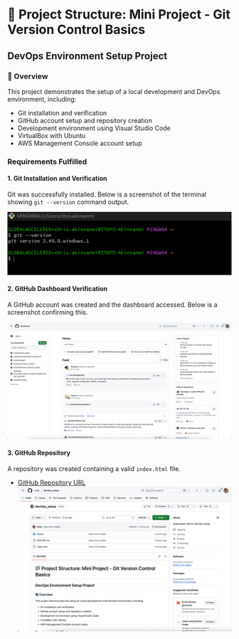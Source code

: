 # 📁 Project Structure: Mini Project - Git Version Control Basics  

## DevOps Environment Setup Project

### 📘 Overview

This project demonstrates the setup of a local development and DevOps environment, including:

- Git installation and verification
- GitHub account setup and repository creation
- Development environment using Visual Studio Code
- VirtualBox with Ubuntu
- AWS Management Console account setup

### Requirements Fulfilled

#### 1. Git Installation and Verification

Git was successfully installed. Below is a screenshot of the terminal showing `git --version` command output.

![Git Version Screenshot](./assets/gitbash_screenshoot_gitVersion.png)

#### 2. GitHub Dashboard Verification

A GitHub account was created and the dashboard accessed. Below is a screenshot confirming this.

![GitHub Dashboard Screenshot](./assets/github_dashboard_screenshot.png)

#### 3. GitHub Repository

A repository was created containing a valid `index.html` file.

- [GitHub Repository URL](https://github.com/onisj/devOps_setup)
![GitHub Repository Image](./assets/confirm_index_html.png)